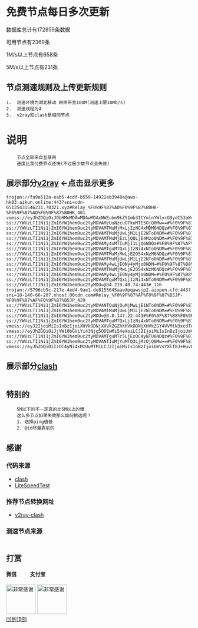 # 免费节点每日多次更新
数据库总计有172859条数据 

可用节点有2369条

1M/s以上节点有658条 

5M/s以上节点有231条
## 节点测速规则及上传更新规则

```
1.  测速环境为湖北移动 网络带宽100M(测速上限10Mb/s)
2.  测速线程为4
3.  v2ray和clash是相同节点 
```
# 说明
```
    节点全部来自互联网
    速度比我付费节点还快(不过极少数节点会失效)
```

## 展示部分[v2ray](https://github.com/sanzhang007/node_free/blob/main/v2ray.txt) <-点击显示更多

```
trojan://fa9a512a-eab5-4cdf-b559-14922eb3948e@aws-hk03.aikun.online:443?sni=cdn-65135431546231.78321.xyz#Relay_%F0%9F%87%AD%F0%9F%87%B0HK-%F0%9F%87%AD%F0%9F%87%B0HK_401
vmess://eyJhZGQiOiJ0bHMuMDAwMDAwMDAxNWEubm9kZS1mb3ItYmlnYWlycG9ydC53aW4iLCJ2IjoiMiIsInBzIjoiUmVsYXlf8J+HuPCfh6xTRy3wn4e48J+HrFNHXzYxOSIsInBvcnQiOjIyMjIyLCJpZCI6Ijg3OTkyY2UyLWExZTUtNGI5OC1iMTUwLTgyMGExYTQ3MjQ0OSIsImFpZCI6IjAiLCJuZXQiOiJ3cyIsInR5cGUiOiIiLCJob3N0IjoidGxzLjAwMDAwMDAwMTVhLm5vZGUtZm9yLWJpZ2FpcnBvcnQud2luIiwicGF0aCI6Ii8iLCJ0bHMiOiJ0bHMifQ==
ss://YWVzLTI1Ni1jZmI6YW1hem9uc2tyMDVAMzUuNzcuOTkuMTE5OjQ0Mw==#%F0%9F%87%AF%F0%9F%87%B5JP_530
ss://YWVzLTI1Ni1jZmI6YW1hem9uc2tyMDVAMTMuMjMxLjIzNC4xMDM6NDQz#%F0%9F%87%AF%F0%9F%87%B5JP_392
ss://YWVzLTI1Ni1jZmI6YW1hem9uc2tyMDVAMTMuMjUwLjM1LjE2NTo0NDM=#%F0%9F%87%B8%F0%9F%87%ACSG_796
ss://YWVzLTI1Ni1jZmI6YW1hem9uc2tyMDVAMTMuMjEzLjQ0LjE4Mzo0NDM=#%F0%9F%87%BA%F0%9F%87%B8US_444
ss://YWVzLTI1Ni1jZmI6YW1hem9uc2tyMDVAMy4xMTIuMjI1LjQ6NDQz#%F0%9F%87%AF%F0%9F%87%B5JP_595
ss://YWVzLTI1Ni1jZmI6YW1hem9uc2tyMDVAMTguMTQxLjIzNi4xNTo0NDM=#%F0%9F%87%B8%F0%9F%87%ACSG_732
ss://YWVzLTI1Ni1jZmI6YW1hem9uc2tyMDVAMTMuMjMwLjE2OS4xNzM6NDQz#%F0%9F%87%AF%F0%9F%87%B5JP_564
ss://YWVzLTI1Ni1jZmI6YW1hem9uc2tyMDVAMTMuMjUwLjM1LjE2NTo0NDM=#%F0%9F%87%B8%F0%9F%87%ACSG_835
ss://YWVzLTI1Ni1jZmI6YW1hem9uc2tyMDVAMy4wLjE0Ny4yMjo0NDM=#%F0%9F%87%B8%F0%9F%87%ACSG_383
ss://YWVzLTI1Ni1jZmI6YW1hem9uc2tyMDVAMTMuMjMwLjE2OS4xNzM6NDQz#%F0%9F%87%AF%F0%9F%87%B5JP_504
ss://YWVzLTI1Ni1jZmI6YW1hem9uc2tyMDVAMy4wLjE0Ny4yMjo0NDM=#%F0%9F%87%B8%F0%9F%87%ACSG_443
ss://YWVzLTI1Ni1jZmI6YW1hem9uc2tyMDVAMTguMTQxLjIzNi4xNTo0NDM=#%F0%9F%87%B8%F0%9F%87%ACSG_665
ss://YWVzLTI1Ni1jZmI6YW1hem9uc2tyMDU=@34.219.40.74:443#_116
trojan://5796cb9c-217e-4ed4-9ae1-de8155645aae@pqawsjp2.aiopen.cfd:443?sni=18-140-66-207.nhost.00cdn.com#Relay_%F0%9F%87%AF%F0%9F%87%B5JP-%F0%9F%87%AF%F0%9F%87%B5JP_429
ss://YWVzLTI1Ni1jZmI6YW1hem9uc2tyMDVANTQuNjQuMjMwLjE1NTo0NDM=#%F0%9F%87%AF%F0%9F%87%B5JP_391
ss://YWVzLTI1Ni1jZmI6YW1hem9uc2tyMDVAMTMuMjUwLjM1LjE2NTo0NDM=#%F0%9F%87%B8%F0%9F%87%ACSG_679
ss://YWVzLTI1Ni1jZmI6YW1hem9uc2tyMDU=@3.0.147.22:443#%F0%9F%87%B8%F0%9F%87%ACSG_388
ss://YWVzLTI1Ni1jZmI6YW1hem9uc2tyMDVAMTguMTQxLjIzNi4xNTo0NDM=#%F0%9F%87%B8%F0%9F%87%ACSG_689
vmess://eyJ2IjoiMiIsInBzIjoiXHVkODNjXHVkZGZhXHVkODNjXHVkZGY4VVMtN3xcdTc2ZjRcdThmZGV8MC41eCIsImFkZCI6IjE4LnNhbmZlbjAwMS50b3AiLCJwb3J0IjoiMjA4MiIsImlkIjoiYzBlNmZmYzQtZWNlMS00ZGUwLTkxMjgtZjI1MzU0MTY5MTQ1IiwiYWlkIjoiMCIsIm5ldCI6IndzIiwidHlwZSI6Im5vbmUiLCJob3N0IjoibG9zLmNhc2hkYXdpb2R4a2F3amFpb2NqZGF3ZGF3ZGFkd3Jhd2dmc2Vnc2VkZWR3YWRhd2ZncmRyY3Zzc3NsLnRvcCIsInBhdGgiOiJcLyIsInRscyI6IiJ9
vmess://eyJhZGQiOiJjYW10bGViYi43Njg5ODEwMi54eXoiLCJ2IjoiMiIsInBzIjoiUmVsYXlf8J+HuvCfh7hVUy3wn4eo8J+HpkNBXzExMTIiLCJwb3J0IjoyMDk1LCJpZCI6IjBlOGYwODY3LTg1YTAtMzlhZi1hNWViLTM2ODVkMjZmODQxMyIsImFpZCI6IjAiLCJuZXQiOiJ3cyIsInR5cGUiOiIiLCJob3N0IjoiY2FtdGxlYi43Njg5ODEwMi54eXoiLCJwYXRoIjoiL2Z1bnNkZnJoIiwidGxzIjoiIn0=
ss://YWVzLTI1Ni1jZmI6YW1hem9uc2tyMDVAMTguMTc5LjExOC4yNTU6NDQz#%F0%9F%87%AF%F0%9F%87%B5JP_502
ss://YWVzLTI1Ni1jZmI6YW1hem9uc2tyMDVANTIuMjYuMTQ3LjMzOjQ0Mw==#%F0%9F%87%BA%F0%9F%87%B8US_637
vmess://eyJhZGQiOiIzOC4yNi4xMzUuMTMiLCJ2IjoiMiIsInBzIjoiUmVsYXlf8J+HuvCfh7hVUy3wn4e68J+HuFVTXzEwMTEiLCJwb3J0Ijo0MDk0MCwiaWQiOiI0MTgwNDhhZi1hMjkzLTRiOTktOWIwYy05OGNhMzU4MGRkMjQiLCJhaWQiOiI2NCIsIm5ldCI6InRjcCIsInR5cGUiOiIiLCJob3N0Ijoi8J+HuvCfh7hVU+e+juWbvSh5b3V0dWJl6Zi/5Lyf56eR5oqAKSIsInBhdGgiOiIiLCJ0bHMiOiIifQ==

```

## 展示部分[clash](https://github.com/sanzhang007/node_free/blob/main/clash.yaml)

```yaml
```
## 特别的

```
    5M以下的不一定真的比5M以上的慢
    这么多节点如果失效那么如何挑选呢？
    1. 选择ping值低
    2. @id尽量靠前的
```

## 感谢
### 代码来源
- [clash](https://github.com/Dreamacro/clash)
- [LiteSpeedTest](https://github.com/xxf098/LiteSpeedTest)

### 推荐节点转换网址
- [v2ray-clash](https://v1.v2rayse.com/v2ray-clash)


### 测速节点来源
```

```

## 打赏

#### 微信 &nbsp;&nbsp;&nbsp;&nbsp;&nbsp;&nbsp;&nbsp;&nbsp;&nbsp;&nbsp;支付宝 
<img src="https://github.com/sanzhang007/node_free/blob/main/png/weixin.png" width="80px" alt="非常感谢">&nbsp;<img src="https://github.com/sanzhang007/node_free/blob/main/png/alipay.png" width="80px" alt="非常感谢">
</br>
[回到顶部](#readme)